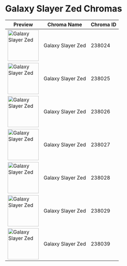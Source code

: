 # Galaxy Slayer Zed Chromas

| Preview | Chroma Name | Chroma ID |
|---|---|---|
| <img src='https://raw.communitydragon.org/latest/plugins/rcp-be-lol-game-data/global/default/v1/champion-chroma-images/238/238024.png' alt='Galaxy Slayer Zed' width='100'> | Galaxy Slayer Zed | 238024 |
| <img src='https://raw.communitydragon.org/latest/plugins/rcp-be-lol-game-data/global/default/v1/champion-chroma-images/238/238025.png' alt='Galaxy Slayer Zed' width='100'> | Galaxy Slayer Zed | 238025 |
| <img src='https://raw.communitydragon.org/latest/plugins/rcp-be-lol-game-data/global/default/v1/champion-chroma-images/238/238026.png' alt='Galaxy Slayer Zed' width='100'> | Galaxy Slayer Zed | 238026 |
| <img src='https://raw.communitydragon.org/latest/plugins/rcp-be-lol-game-data/global/default/v1/champion-chroma-images/238/238027.png' alt='Galaxy Slayer Zed' width='100'> | Galaxy Slayer Zed | 238027 |
| <img src='https://raw.communitydragon.org/latest/plugins/rcp-be-lol-game-data/global/default/v1/champion-chroma-images/238/238028.png' alt='Galaxy Slayer Zed' width='100'> | Galaxy Slayer Zed | 238028 |
| <img src='https://raw.communitydragon.org/latest/plugins/rcp-be-lol-game-data/global/default/v1/champion-chroma-images/238/238029.png' alt='Galaxy Slayer Zed' width='100'> | Galaxy Slayer Zed | 238029 |
| <img src='https://raw.communitydragon.org/latest/plugins/rcp-be-lol-game-data/global/default/v1/champion-chroma-images/238/238039.png' alt='Galaxy Slayer Zed' width='100'> | Galaxy Slayer Zed | 238039 |
